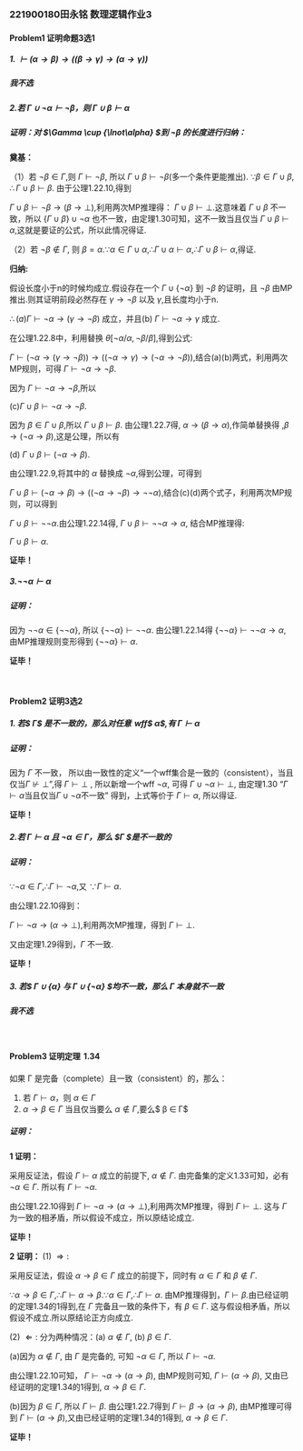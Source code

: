 <script type="text/javascript" src="http://cdn.mathjax.org/mathjax/latest/MathJax.js?config=TeX-AMS-MML_HTMLorMML"></script>
<script type="text/x-mathjax-config"> MathJax.Hub.Config({ tex2jax: {inlineMath: [['$', '$']]}, messageStyle: "none" });</script>

### 221900180田永铭 数理逻辑作业3
#### Problem1 证明命题3选1

##### 1. $\vdash(\alpha\rightarrow\beta)\rightarrow((\beta\rightarrow\gamma)\rightarrow(\alpha\rightarrow\gamma))$
##### 我不选

##### 2.若 $Γ ∪ {¬α} ⊢ ¬β$，则 $Γ ∪ {β} ⊢ α$

##### 证明：对 $\Gamma \cup \{\lnot\alpha\} $到 $\lnot\beta$ 的长度进行归纳：

**奠基：**

（1）若 $\lnot\beta\in\Gamma$,则 $\Gamma\vdash\lnot\beta$, 所以 $\Gamma\cup\beta\vdash\lnot\beta$(多一个条件更能推出).
$\because \beta\in\Gamma\cup\beta$, $\therefore \Gamma\cup\beta\vdash\beta$. 由于公理1.22.10,得到

$\Gamma\cup\beta\vdash\lnot\beta\rightarrow(\beta\rightarrow\bot)$,利用两次MP推理得：
$\Gamma\cup\beta\vdash\bot$.这意味着 $\Gamma\cup\beta$ 不一致，所以 $\{\Gamma\cup\beta\}\cup\lnot\alpha$ 也不一致，由定理1.30可知，这不一致当且仅当 $\Gamma\cup\beta\vdash\alpha$,这就是要证的公式，所以此情况得证.


（2）若 $\lnot\beta\notin\Gamma$, 则 $\beta = \alpha. \because\alpha\in\Gamma\cup\alpha,\therefore\Gamma\cup\alpha\vdash\alpha,\therefore\Gamma\cup\beta\vdash\alpha$,得证.

**归纳:**

假设长度小于n的时候均成立.假设存在一个 $\Gamma\cup\{\lnot\alpha\}$ 到 $\lnot\beta$ 的证明，且 $\lnot\beta$ 由MP推出.则其证明前段必然存在 $\gamma\rightarrow\lnot\beta$ 以及 $\gamma$,且长度均小于n.

$\therefore (a)\Gamma\vdash\lnot\alpha\rightarrow(\gamma\rightarrow\lnot\beta)$ 成立，并且(b)   $\Gamma\vdash\lnot\alpha\rightarrow\gamma$ 成立.


在公理1.22.8中，利用替换 $\theta[\lnot\alpha/\alpha,\lnot\beta/\beta]$,得到公式:

$\Gamma\vdash(\lnot\alpha\rightarrow(\gamma\rightarrow\lnot\beta))\rightarrow((\lnot\alpha\rightarrow\gamma)\rightarrow(\lnot\alpha\rightarrow\lnot\beta))$,结合(a)(b)两式，利用两次MP规则，可得 $\Gamma\vdash\lnot\alpha\rightarrow\lnot\beta$.

因为 $\Gamma\vdash\lnot\alpha\rightarrow\lnot\beta$,所以

(c)$\Gamma\cup\beta\vdash\lnot\alpha\rightarrow\lnot\beta$. 

因为 $\beta\in\Gamma\cup\beta$,所以 $\Gamma\cup\beta\vdash\beta$.
由公理1.22.7得, $\alpha\rightarrow(\beta\rightarrow\alpha)$,作简单替换得 ,$\beta\rightarrow(\lnot\alpha\rightarrow\beta)$,这是公理，所以有

(d) $\Gamma\cup\beta\vdash(\lnot\alpha\rightarrow\beta)$.

由公理1.22.9,将其中的 $\alpha$ 替换成 $\lnot\alpha$,得到公理，可得到 

$\Gamma\cup\beta\vdash(\lnot\alpha\rightarrow\beta)\rightarrow((\lnot\alpha\rightarrow\lnot\beta)\rightarrow\lnot\lnot\alpha)$,结合(c)(d)两个式子，利用两次MP规则，可以得到

$\Gamma\cup\beta\vdash\lnot\lnot\alpha$.由公理1.22.14得, $\Gamma\cup\beta\vdash\lnot\lnot\alpha\rightarrow\alpha$, 结合MP推理得:

$\Gamma\cup\beta\vdash\alpha$.


**证毕！**

##### 3.${¬¬α} ⊢ α$

##### 证明：

因为 $\lnot\lnot\alpha\in\{\lnot\lnot\alpha\}$, 所以 $\{\lnot\lnot\alpha\}\vdash\lnot\lnot\alpha$. 由公理1.22.14得 $\{\lnot\lnot\alpha\}\vdash\lnot\lnot\alpha\rightarrow\alpha$, 由MP推理规则变形得到 $\{\lnot\lnot\alpha\}\vdash\alpha$.

**证毕！**

<br>

#### Problem2 证明3选2

##### 1. 若$ Γ$ 是不一致的，那么对任意  wff$ α$,有 $Γ ⊢ α$

##### 证明：
因为 $\Gamma$ 不一致， 所以由一致性的定义“一个wff集合是一致的（consistent），当且仅当$Γ ⊬ ⊥$”,得 $\Gamma\vdash\bot$ , 所以新增一个wff $\lnot\alpha$, 可得 $\Gamma\cup\lnot\alpha\vdash\bot$, 由定理1.30 “$Γ ⊢ α$当且仅当$Γ ∪ {¬α}$不一致” 得到，上式等价于 $\Gamma\vdash\alpha$, 所以得证.

**证毕！**


##### 2.若 $Γ ⊢ α$ 且 $¬α ∈ Γ$，那么 $Γ $是不一致的

##### 证明：

$\because\lnot\alpha\in\Gamma,\therefore\Gamma\vdash\lnot\alpha$,又 $\because\Gamma\vdash\alpha.$ 

由公理1.22.10得到：

$\Gamma\vdash\lnot\alpha\rightarrow(\alpha\rightarrow\bot)$,利用两次MP推理，得到 $\Gamma\vdash\bot.$

又由定理1.29得到，$\Gamma$ 不一致.

**证毕！**

##### 3. 若$ Γ ∪ {α} $与$ Γ ∪ {¬α} $均不一致，那么 $Γ$ 本身就不一致
##### 我不选

<br>

####  Problem3 证明定理  1.34
如果 Γ 是完备（complete）且一致（consistent）的，那么：
1. 若 $Γ ⊢ α$，则 $α ∈ Γ$
2. $α → β ∈ Γ$ 当且仅当要么 $α \notin \Gamma$,要么$ β ∈ Γ$

##### 证明：
**1 证明：**

采用反证法，假设 $\Gamma\vdash\alpha$ 成立的前提下, $\alpha\notin\Gamma$. 由完备集的定义1.33可知，必有 $\lnot\alpha\in\Gamma$. 所以有 $\Gamma\vdash\lnot\alpha$.

由公理1.22.10得到 $\Gamma\vdash\lnot\alpha\rightarrow(\alpha\rightarrow\bot)$,利用两次MP推理，得到 $\Gamma\vdash\bot.$ 这与 $\Gamma$ 为一致的相矛盾，所以假设不成立，所以原结论成立.

**证毕！**

**2 证明：**
(1) $\Rightarrow:$

采用反证法，假设 $\alpha\rightarrow\beta\in\Gamma$ 成立的前提下，同时有 $\alpha\in\Gamma$ 和 $\beta\notin\Gamma$. 

$\because\alpha\rightarrow\beta\in\Gamma,\therefore\Gamma\vdash\alpha\rightarrow\beta.\because\alpha\in\Gamma,\therefore\Gamma\vdash\alpha.$ 由MP推理得到，$\Gamma\vdash\beta$.由已经证明的定理1.34的1得到,在 $\Gamma$ 完备且一致的条件下，有 $\beta\in\Gamma$. 这与假设相矛盾，所以假设不成立.所以原结论正方向成立.

(2) $\Leftarrow:$
分为两种情况：(a) $\alpha\notin\Gamma$, (b) $\beta\in\Gamma$.

(a)因为 $\alpha\notin\Gamma$, 由 $\Gamma$ 是完备的, 可知 $\lnot\alpha\in\Gamma$, 所以 $\Gamma\vdash\lnot\alpha$.

由公理1.22.10可知， $\Gamma\vdash\lnot\alpha\rightarrow(\alpha\rightarrow\beta)$, 由MP规则可知, $\Gamma\vdash(\alpha\rightarrow\beta)$, 又由已经证明的定理1.34的1得到, $\alpha\rightarrow\beta\in\Gamma$.

(b)因为 $\beta\in\Gamma$, 所以 $\Gamma\vdash\beta$. 由公理1.22.7得到 $\Gamma\vdash\beta\rightarrow(\alpha\rightarrow\beta)$, 由MP推理可得到 $\Gamma\vdash(\alpha\rightarrow\beta)$,又由已经证明的定理1.34的1得到, $\alpha\rightarrow\beta\in\Gamma$.

**证毕！**


